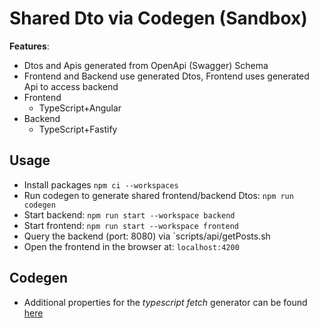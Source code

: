# Shared Dto via Codegen (Sandbox)

**Features**:

* Dtos and Apis generated from OpenApi (Swagger) Schema
* Frontend and Backend use generated Dtos, Frontend uses generated Api to access backend
* Frontend
  * TypeScript+Angular
* Backend
  * TypeScript+Fastify

## Usage

* Install packages `npm ci --workspaces`
* Run codegen to generate shared frontend/backend Dtos: `npm run codegen`
* Start backend: `npm run start --workspace backend`
* Start frontend: `npm run start --workspace frontend`
* Query the backend (port: 8080) via `scripts/api/getPosts.sh
* Open the frontend in the browser at: `localhost:4200`

## Codegen

* Additional properties for the _typescript fetch_ generator can be found [here](https://github.com/OpenAPITools/openapi-generator/blob/master/docs/generators/typescript-fetch.md)
